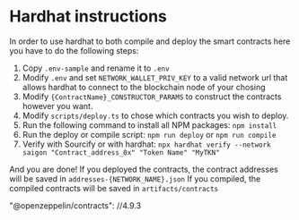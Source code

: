 # Hardhat instructions

In order to use hardhat to both compile and deploy the smart contracts here you have to do the following steps:

1. Copy `.env-sample` and rename it to `.env`
2. Modify `.env` and set `NETWORK_WALLET_PRIV_KEY` to a valid network url that allows hardhat to connect to the blockchain node of your chosing
3. Modify `{ContractName}_CONSTRUCTOR_PARAMS` to construct the contracts however you want.
4. Modify `scripts/deploy.ts` to chose which contracts you wish to deploy.
5. Run the following command to install all NPM packages: `npm install`
6. Run the deploy or compile script: `npm run deploy` or `npm run compile`
7. Verify with Sourcify or with hardhat: `npx hardhat verify --network saigon "Contract_address_0x" "Token Name" "MyTKN" `

And you are done!
If you deployed the contracts, the contract addresses will be saved in `addresses-{NETWORK_NAME}.json`
If you compiled, the compiled contracts will be saved in `artifacts/contracts`


"@openzeppelin/contracts": //4.9.3